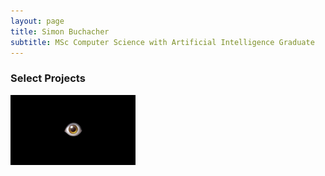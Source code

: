 ```yaml
---
layout: page
title: Simon Buchacher
subtitle: MSc Computer Science with Artificial Intelligence Graduate
---
```


### Select Projects

<img src="/assets/img/visual.png" alt="visual" width="200" border-radius="50%"/>
